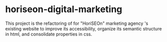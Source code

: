 # horiseon-digital-marketing
This project is the refactoring of  for "HoriSEOn" marketing agency 's existing website to improve its accessibility, organize its semantic structure in html, and consolidate properties in css.
